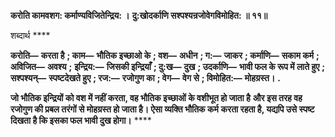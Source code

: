 **करोति कामवशग: कर्माण्यविजितेन्द्रिय: ।** **दु:खोदर्काणि सश्पश्यन्रजोवेगविमोहित: ॥ ११॥** 

शब्दार्थ **** 

**करोति—** **करता है** **; काम—** **भौतिक इच्छाओ के** **; वश—** **अधीन** **; ग:—** **जाकर** **; कर्माणि—** **सकाम कर्म** **; अविजित—** **अवश्य** **;** **इन्द्रिय:—** **जिसकी इन्द्रियाँ** **; दु:ख—** **दुख** **; उदर्काणि—** **भावी फल के रूप में लाते हुए** **; सश्पश्यन्—** **स्पष्टदेखते हुए** **; रज:—** **रजोगुण का** **; वेग—** **वेग से** **; विमोहित:—** **मोहग्रस्त।** **.** 

**जो भौतिक इन्द्रियों को वश में नहीं करता, वह भौतिक इच्छाओं के वशीभूत हो जाता है** **और इस तरह वह रजोगुण की प्रबल तरंगों से मोहग्रस्त हो जाता है। ऐसा व्यक्ति भौतिक कर्म** **करता रहता है, यद्यपि उसे स्पष्ट दिखता है कि इसका फल भावी दुख होगा।** **** 
